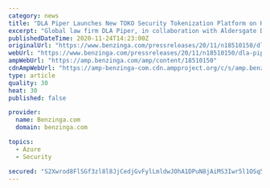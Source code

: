 ```yaml
---
category: news
title: "DLA Piper Launches New TOKO Security Tokenization Platform on Hedera Hashgraph, Hyperledger Fabric, and Microsoft Azure"
excerpt: "Global law firm DLA Piper, in collaboration with Aldersgate DLS (Digital Ledger Solutions) has launched TOKO, a new security"
publishedDateTime: 2020-11-24T14:23:00Z
originalUrl: "https://www.benzinga.com/pressreleases/20/11/n18510150/dla-piper-launches-new-toko-security-tokenization-platform-on-hedera-hashgraph-hyperledger-fabric-"
webUrl: "https://www.benzinga.com/pressreleases/20/11/n18510150/dla-piper-launches-new-toko-security-tokenization-platform-on-hedera-hashgraph-hyperledger-fabric-"
ampWebUrl: "https://amp.benzinga.com/amp/content/18510150"
cdnAmpWebUrl: "https://amp-benzinga-com.cdn.ampproject.org/c/s/amp.benzinga.com/amp/content/18510150"
type: article
quality: 30
heat: 30
published: false

provider:
  name: Benzinga.com
  domain: benzinga.com

topics:
  - Azure
  - Security

secured: "S2Xwrod8FlSGf3zl8l8JjCedjGvFylLmldwJOhA1DPuN8jAiMS3Iwr5l1OSq5AKJ/5BvtR+Kq2Uh+yh/PDHjGDAntaB82cnSBFB0MsldqB4ozBZpHU/xQefvpNoOObx6AdRlS2RULgozHnU31E+J4kj1kk2OFTBpbsmm2dxiCf0RZyvaRt9s2jRAK+ZyippCAY5ZOM5wxG/7ijKBzjaWQFwlIeEtIb2TUYAa4Qw13KKkutx3G+6/MkM1fTYYJBzxEQMDtN7FU1eUA5w9aCMrickVFRfK2uOdnmbCAWHDPDy1ROZyId3ld7xV+UCvmXH15B87Xh6GhSUc6NBoJlaumNuK52HDuIMxrBIyTtzcL8Y=;IMXHRS543pr+zP/jmCaMQw=="
---
```


